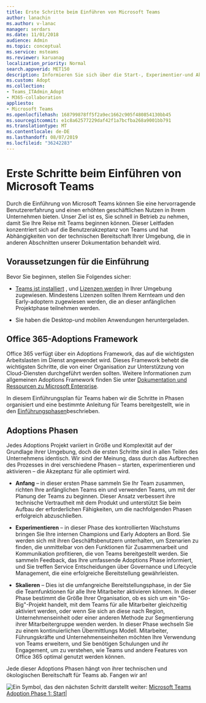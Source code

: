 ```yaml
---
title: Erste Schritte beim Einführen von Microsoft Teams
author: lanachin
ms.author: v-lanac
manager: serdars
ms.date: 11/01/2018
audience: Admin
ms.topic: conceptual
ms.service: msteams
ms.reviewer: karuanag
localization_priority: Normal
search.appverid: MET150
description: Informieren Sie sich über die Start-, Experimentier-und Aktivierungs Phasen der Microsoft Teams-Einführung.
ms.custom: Adopt
ms.collection:
- Teams_ITAdmin_Adopt
- M365-collaboration
appliesto:
- Microsoft Teams
ms.openlocfilehash: 168799878ff5f2a9ec1662c905f480854130bb45
ms.sourcegitcommit: e1c8a62577229daf42f1a7bcfba268a9001bb791
ms.translationtype: MT
ms.contentlocale: de-DE
ms.lasthandoff: 08/07/2019
ms.locfileid: "36242283"
---
```

# <a name="get-started-driving-adoption-of-microsoft-teams"></a>Erste Schritte beim Einführen von Microsoft Teams

Durch die Einführung von Microsoft Teams können Sie eine hervorragende Benutzererfahrung und einen erhöhten geschäftlichen Nutzen in Ihrem Unternehmen bieten. Unser Ziel ist es, Sie schnell in Betrieb zu nehmen, damit Sie Ihre Reise mit Teams beginnen können. Dieser Leitfaden konzentriert sich auf die Benutzerakzeptanz von Teams und hat Abhängigkeiten von der technischen Bereitschaft Ihrer Umgebung, die in anderen Abschnitten unserer Dokumentation behandelt wird.

## <a name="adoption-prerequisites"></a>Voraussetzungen für die Einführung

Bevor Sie beginnen, stellen Sie Folgendes sicher:

- [Teams ist installiert](get-clients.md) , und [Lizenzen werden](office-365-licensing.md) in Ihrer Umgebung zugewiesen. Mindestens Lizenzen sollten Ihrem Kernteam und den Early-adoptern zugewiesen werden, die an dieser anfänglichen Projektphase teilnehmen werden.

- Sie haben die Desktop-und mobilen Anwendungen heruntergeladen. 

## <a name="office-365-adoption-framework"></a>Office 365-Adoptions Framework

Office 365 verfügt über ein Adoptions Framework, das auf die wichtigsten Arbeitslasten im Dienst angewendet wird. Dieses Framework behebt die wichtigsten Schritte, die von einer Organisation zur Unterstützung von Cloud-Diensten durchgeführt werden sollten. Weitere Informationen zum allgemeinen Adoptions Framework finden Sie unter [Dokumentation und Ressourcen zu Microsoft Enterprise](https://aka.ms/O365AdoptionHub). 

In diesem Einführungsplan für Teams haben wir die Schritte in Phasen organisiert und eine bestimmte Anleitung für Teams bereitgestellt, wie in den [Einführungsphasen](#adoption-phases)beschrieben.

## <a name="adoption-phases"></a>Adoptions Phasen 

Jedes Adoptions Projekt variiert in Größe und Komplexität auf der Grundlage ihrer Umgebung, doch die ersten Schritte sind in allen Teilen des Unternehmens identisch. Wir sind der Meinung, dass durch das Aufbrechen des Prozesses in drei verschiedene Phasen – starten, experimentieren und aktivieren – die Akzeptanz für alle optimiert wird.  

- **Anfang** – in dieser ersten Phase sammeln Sie Ihr Team zusammen, richten Ihre anfänglichen Teams ein und verwenden Teams, um mit der Planung der Teams zu beginnen. Dieser Ansatz verbessert ihre technische Vertrautheit mit dem Produkt und unterstützt Sie beim Aufbau der erforderlichen Fähigkeiten, um die nachfolgenden Phasen erfolgreich abzuschließen. 

- **Experimentieren** – in dieser Phase des kontrollierten Wachstums bringen Sie Ihre internen Champions und Early Adopters an Bord. Sie werden sich mit ihren Geschäftsbenutzern unterhalten, um Szenarien zu finden, die unmittelbar von den Funktionen für Zusammenarbeit und Kommunikation profitieren, die von Teams bereitgestellt werden. Sie sammeln Feedback, das Ihre umfassende Adoptions Phase informiert, und Sie treffen Service Entscheidungen über Governance und Lifecycle Management, die eine erfolgreiche Bereitstellung gewährleisten.

- **Skalieren** – Dies ist die umfangreiche Bereitstellungsphase, in der Sie die Teamfunktionen für alle Ihre Mitarbeiter aktivieren können. In dieser Phase bestimmt die Größe Ihrer Organisation, ob es sich um ein "Go-Big"-Projekt handelt, mit dem Teams für alle Mitarbeiter gleichzeitig aktiviert werden, oder wenn Sie sich an diese nach Region, Unternehmenseinheit oder einer anderen Methode zur Segmentierung ihrer Mitarbeitergruppe wenden werden. In dieser Phase wechseln Sie zu einem kontinuierlichen Übermittlungs Modell. Mitarbeiter, Führungskräfte und Unternehmenseinheiten möchten Ihre Verwendung von Teams erweitern, und Sie benötigen Schulungen und ihr Engagement, um zu verstehen, wie Teams und andere Features von Office 365 optimal genutzt werden können.   

Jede dieser Adoptions Phasen hängt von ihrer technischen und ökologischen Bereitschaft für Teams ab. Fangen wir an!


![Ein Symbol, das den nächsten](media/teams-adoption-next-icon.png) Schritt darstellt weiter: [Microsoft Teams Adoption Phase 1: Start](teams-adoption-phase1.md)|
